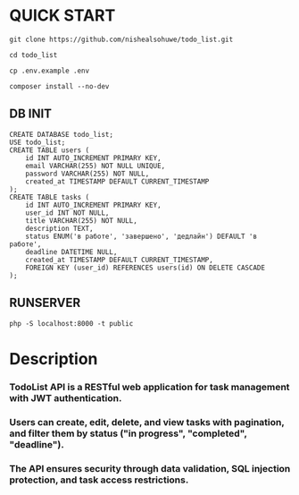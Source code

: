 QUICK START
===========

```
git clone https://github.com/nishealsohuwe/todo_list.git
```

```
cd todo_list
```

```
cp .env.example .env
```

```
composer install --no-dev
```

DB INIT
-----------

```
CREATE DATABASE todo_list;
USE todo_list;
CREATE TABLE users (
    id INT AUTO_INCREMENT PRIMARY KEY,
    email VARCHAR(255) NOT NULL UNIQUE,
    password VARCHAR(255) NOT NULL,
    created_at TIMESTAMP DEFAULT CURRENT_TIMESTAMP
);
CREATE TABLE tasks (
    id INT AUTO_INCREMENT PRIMARY KEY,
    user_id INT NOT NULL,
    title VARCHAR(255) NOT NULL,
    description TEXT,
    status ENUM('в работе', 'завершено', 'дедлайн') DEFAULT 'в работе',
    deadline DATETIME NULL,
    created_at TIMESTAMP DEFAULT CURRENT_TIMESTAMP,
    FOREIGN KEY (user_id) REFERENCES users(id) ON DELETE CASCADE
);
```

RUNSERVER
-----------
```
php -S localhost:8000 -t public
```
  

Description
===========

### TodoList API is a RESTful web application for task management with JWT authentication. 
### Users can create, edit, delete, and view tasks with pagination, and filter them by status ("in progress", "completed", "deadline"). 
### The API ensures security through data validation, SQL injection protection, and task access restrictions.

